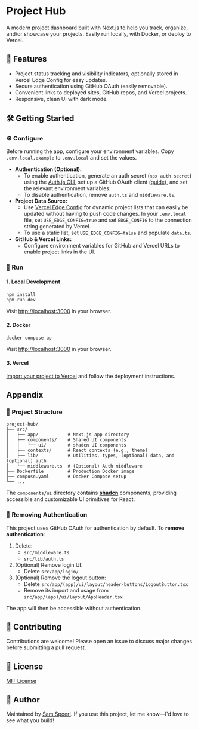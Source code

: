 # Project Hub

A modern project dashboard built with [Next.js](https://nextjs.org) to help you track, organize, and/or showcase your projects. Easily run locally, with Docker, or deploy to Vercel.

## 🚀 Features

- Project status tracking and visibility indicators, optionally stored in Vercel Edge Config for easy updates.
- Secure authentication using GitHub OAuth (easily removable).
- Convenient links to deployed sites, GitHub repos, and Vercel projects.
- Responsive, clean UI with dark mode.

## 🛠️ Getting Started 

### ⚙️ Configure

Before running the app, configure your environment variables. Copy `.env.local.example` to `.env.local` and set the values.

- **Authentication (Optional):**
  - To enable authentication, generate an auth secret (`npx auth secret`) using the [Auth.js CLI](https://cli.authjs.dev/), set up a GitHub OAuth client ([guide](https://authjs.dev/guides/configuring-github)), and set the relevant environment variables.
  - To disable authentication, remove `auth.ts` and `middleware.ts`.
- **Project Data Source:**
  - Use [Vercel Edge Config](https://vercel.com/docs/edge-config/get-started) for dynamic project lists that can easily be updated without having to push code changes. In your `.env.local` file, set `USE_EDGE_CONFIG=true` and set `EDGE_CONFIG` to the connection string generated by Vercel.
  - To use a static list, set `USE_EDGE_CONFIG=false` and populate `data.ts`.
- **GitHub & Vercel Links:**
  - Configure environment variables for GitHub and Vercel URLs to enable project links in the UI.

### 🚀 Run

#### 1. Local Development

```bash
npm install
npm run dev
```
Visit [http://localhost:3000](http://localhost:3000) in your browser.

#### 2. Docker

```bash
docker compose up
```
Visit [http://localhost:3000](http://localhost:3000) in your browser.

#### 3. Vercel

[Import your project to Vercel](https://vercel.com/docs/getting-started-with-vercel/import) and follow the deployment instructions.

## Appendix

### 📁 Project Structure

```
project-hub/
├── src/
│   ├── app/           # Next.js app directory
│   ├── components/    # Shared UI components
│   │   └── ui/        # shadcn UI components
│   ├── contexts/      # React contexts (e.g., theme)
│   ├── lib/           # Utilities, types, (optional) data, and (optional) auth
│   └── middleware.ts  # (Optional) Auth middleware
├── Dockerfile         # Production Docker image
├── compose.yaml       # Docker Compose setup
└── ...
```

The `components/ui` directory contains **[shadcn](https://ui.shadcn.com/)** components, providing accessible and customizable UI primitives for React.

### 🔐 Removing Authentication

This project uses GitHub OAuth for authentication by default. To **remove authentication**:

1. Delete:
   - `src/middleware.ts`
   - `src/lib/auth.ts`
2. (Optional) Remove login UI:
   - Delete `src/app/login/`
3. (Optional) Remove the logout button:
   - Delete `src/app/(app)/ui/layout/header-buttons/LogoutButton.tsx`
   - Remove its import and usage from `src/app/(app)/ui/layout/AppHeader.tsx`

The app will then be accessible without authentication.

## 🤝 Contributing

Contributions are welcome! Please open an issue to discuss major changes before submitting a pull request.

## 📝 License

[MIT License](LICENSE)

## 📣 Author

Maintained by [Sam Spoerl](https://samspoerl.com). If you use this project, let me know—I'd love to see what you build!
